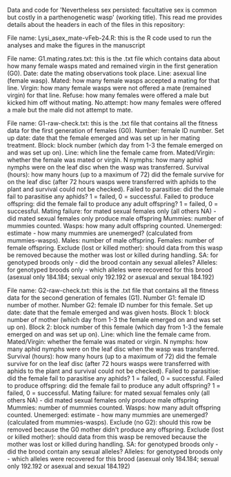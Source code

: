 Data and code for 'Nevertheless sex persisted: facultative sex is common but costly in a parthenogenetic wasp' (working title).
This read me provides details about the headers in each of the files in this repository:

File name: Lysi_asex_mate-vFeb-24.R: this is the R code used to run the analyses and make the figures in the manuscript

File name: G1.mating.rates.txt: this is the .txt file which contains data about how many female wasps mated and remained virgin in the first generation (G0). Date: date the mating observations took place. 
Line: asexual line (female wasp). Mated: how many female wasps accepted a mating for that line. Virgin: how many female wasps were not offered a mate (remained virgin) for that line. 
Refuse: how many females were offered a male but kicked him off without mating. No.attempt: how many females were offered a male but the male did not attempt to mate. 

File name: G1-raw-check.txt: this is the .txt file that contains all the fitness data for the first generation of females (G0). Number: female ID number. 
Set up date: date that the female emerged and was set up in her mating treatment. Block: block number (which day from 1-3 the female emerged on and was set up on). 
Line: which line the female came from. Mated/Virgin: whether the female was mated or virgin. N nymphs: how many aphid nymphs were on the leaf disc when the wasp was transferred.
Survival (hours): how many hours (up to a maximum of 72) did the female survive for on the leaf disc (after 72 hours wasps were transferred with aphids to the plant and survival could not be checked).
Failed to parasitise: did the female fail to parasitise any aphids? 1 = failed, 0 = successful. Failed to produce offspring: did the female fail to produce any adult offspring? 1 = failed, 0 = successful.
Mating failure: for mated sexual females only (all others NA) - did mated sexual females only produce male offspring
Mummies: number of mummies counted. Wasps: how many adult offspring counted. Unemerged: estimate - how many mummies are unemerged? (calculated from mummies-wasps). 
Males: number of male offspring. Females: number of female offspring. Exclude (lost or killed mother): should data from this wasp be removed because the mother was lost or killed during handling. 
SA: for genotyped broods only - did the brood contain any sexual alleles? Alleles: for genotyped broods only - which alleles were recovered for this brood (asexual only 184.184; sexual only 192.192 or asexual and sexual 184.192)

File name: G2-raw-check.txt: this is the .txt file that contains all the fitness data for the second generation of females (G1). Number G1: female ID number of mother. Number G2: female ID number for this female.
Set up date: date that the female emerged and was given hosts. Block 1: block number of mother (which day from 1-3 the female emerged on and was set up on). Block 2: block number of this female (which day from 1-3 the female emerged on and was set up on).
Line: which line the female came from. Mated/Virgin: whether the female was mated or virgin. N nymphs: how many aphid nymphs were on the leaf disc when the wasp was transferred.
Survival (hours): how many hours (up to a maximum of 72) did the female survive for on the leaf disc (after 72 hours wasps were transferred with aphids to the plant and survival could not be checked).
Failed to parasitise: did the female fail to parasitise any aphids? 1 = failed, 0 = successful. Failed to produce offspring: did the female fail to produce any adult offspring? 1 = failed, 0 = successful.
Mating failure: for mated sexual females only (all others NA) - did mated sexual females only produce male offspring
Mummies: number of mummies counted. Wasps: how many adult offspring counted. Unemerged: estimate - how many mummies are unemerged? (calculated from mummies-wasps). 
Exclude (no G2): should this row be removed because the G0 mother didn't produce any offspring. Exclude (lost or killed mother): should data from this wasp be removed because the mother was lost or killed during handling. 
SA: for genotyped broods only - did the brood contain any sexual alleles? Alleles: for genotyped broods only - which alleles were recovered for this brood (asexual only 184.184; sexual only 192.192 or asexual and sexual 184.192)
